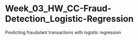 # Week_03_HW_CC-Fraud-Detection_Logistic-Regression
Predicting fraudulant transactions with logistic regression
